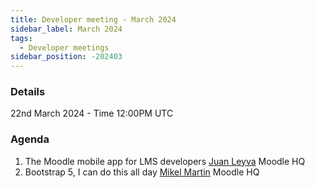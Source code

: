 ```yaml
---
title: Developer meeting - March 2024
sidebar_label: March 2024
tags:
  - Developer meetings
sidebar_position: -202403
---
```


### Details

22nd March 2024 - Time 12:00PM UTC

### Agenda

1. The Moodle mobile app for LMS developers [Juan Leyva](https://moodle.org/user/profile.php?id=49568) Moodle HQ
2. Bootstrap 5, I can do this all day [Mikel Martin](https://moodle.org/user/view.php?id=2781393&course=17245) Moodle HQ
